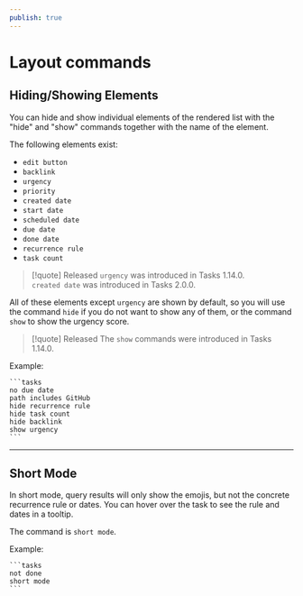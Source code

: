 ```yaml
---
publish: true
---
```


# Layout commands

## Hiding/Showing Elements

You can hide and show individual elements of the rendered list with the "hide" and "show" commands
together with the name of the element.

The following elements exist:

- `edit button`
- `backlink`
- `urgency`
- `priority`
- `created date`
- `start date`
- `scheduled date`
- `due date`
- `done date`
- `recurrence rule`
- `task count`

> [!quote] Released
`urgency` was introduced in Tasks 1.14.0.<br>
`created date` was introduced in Tasks 2.0.0.

All of these elements except `urgency` are shown by default, so you will use the command `hide`
if you do not want to show any of them, or the command `show` to show the urgency score.

> [!quote] Released
The `show` commands were introduced in Tasks 1.14.0.

Example:

    ```tasks
    no due date
    path includes GitHub
    hide recurrence rule
    hide task count
    hide backlink
    show urgency
    ```

---

## Short Mode

In short mode, query results will only show the emojis, but not the concrete recurrence rule or dates.
You can hover over the task to see the rule and dates in a tooltip.

The command is `short mode`.

Example:

    ```tasks
    not done
    short mode
    ```
